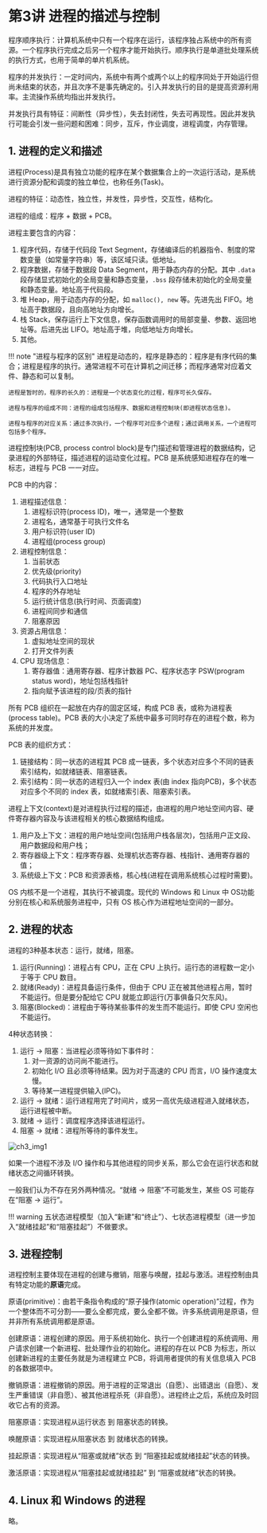 # 第3讲 进程的描述与控制

程序顺序执行：计算机系统中只有一个程序在运行，该程序独占系统中的所有资源。一个程序执行完成之后另一个程序才能开始执行。顺序执行是单道批处理系统的执行方式，也用于简单的单片机系统。

程序的并发执行：一定时间内，系统中有两个或两个以上的程序同处于开始运行但尚未结束的状态，并且次序不是事先确定的。引入并发执行的目的是提高资源利用率。主流操作系统均指出并发执行。

并发执行具有特征：间断性（异步性），失去封闭性，失去可再现性。因此并发执行可能会引发一些问题和困难：同步，互斥，作业调度，进程调度，内存管理。

## 1. 进程的定义和描述

进程(Process)是具有独立功能的程序在某个数据集合上的一次运行活动，是系统进行资源分配和调度的独立单位，也称任务(Task)。

进程的特征：动态性，独立性，并发性，异步性，交互性，结构化。

进程的组成：程序 + 数据 + PCB。

进程主要包含的内容：

1. 程序代码，存储于代码段 Text Segment，存储编译后的机器指令、制度的常数变量（如常量字符串）等，该区域只读。低地址。
2. 程序数据，存储于数据段 Data Segment，用于静态内存的分配。其中 `.data` 段存储显式初始化的全局变量和静态变量，`.bss` 段存储未初始化的全局变量和静态变量。地址高于代码段。
3. 堆 Heap，用于动态内存的分配，如 `malloc(), new` 等。先进先出 FIFO。地址高于数据段，且向高地址方向增长。
4. 栈 Stack，保存运行上下文信息，保存函数调用时的局部变量、参数、返回地址等。后进先出 LIFO。地址高于堆，向低地址方向增长。
5. 其他。

!!! note "进程与程序的区别"
    进程是动态的，程序是静态的：程序是有序代码的集合；进程是程序的执行。通常进程不可在计算机之间迁移；而程序通常对应着文件、静态和可以复制。

    进程是暂时的，程序的长久的：进程是一个状态变化的过程，程序可长久保存。

    进程与程序的组成不同：进程的组成包括程序、数据和进程控制块(即进程状态信息)。

    进程与程序的对应关系：通过多次执行，一个程序可对应多个进程；通过调用关系，一个进程可包括多个程序。

进程控制块(PCB, process control block)是专门描述和管理进程的数据结构，记录进程的外部特征，描述进程的运动变化过程。PCB 是系统感知进程存在的唯一标志，进程与 PCB 一一对应。

PCB 中的内容：

1. 进程描述信息：
    1. 进程标识符(process ID)，唯一，通常是一个整数
    2. 进程名，通常基于可执行文件名
    3. 用户标识符(user ID)
    4. 进程组(process group)
2. 进程控制信息：
    1. 当前状态
    2. 优先级(priority)
    3. 代码执行入口地址
    4. 程序的外存地址
    5. 运行统计信息(执行时间、页面调度)
    6. 进程间同步和通信
    7. 阻塞原因
3. 资源占用信息：
    1. 虚拟地址空间的现状
    2. 打开文件列表
4. CPU 现场信息：
    1. 寄存器值：通用寄存器、程序计数器 PC、程序状态字 PSW(program status word)，地址包括栈指针
    2. 指向赋予该进程的段/页表的指针

所有 PCB 组织在一起放在内存的固定区域，构成 PCB 表，或称为进程表(process table)。PCB 表的大小决定了系统中最多可同时存在的进程个数，称为系统的并发度。

PCB 表的组织方式：

1. 链接结构：同一状态的进程其 PCB 成一链表，多个状态对应多个不同的链表索引结构，如就绪链表、阻塞链表。
2. 索引结构：同一状态的进程归入一个 index 表(由 index 指向PCB)，多个状态对应多个不同的 index 表，如就绪索引表、阻塞索引表。

进程上下文(context)是对进程执行过程的描述，由进程的用户地址空间内容、硬件寄存器内容及与该进程相关的核心数据结构组成。

1. 用户及上下文：进程的用户地址空间(包括用户栈各层次)，包括用户正文段、用户数据段和用户栈；
2. 寄存器级上下文：程序寄存器、处理机状态寄存器、栈指针、通用寄存器的值；
3. 系统级上下文：PCB 和资源表格，核心栈(进程在调用系统核心过程时需要)。

OS 内核不是一个进程，其执行不被调度。现代的 Windows 和 Linux 中 OS功能分别在核心和系统服务进程中，只有 OS 核心作为进程地址空间的一部分。

## 2. 进程的状态

进程的3种基本状态：运行，就绪，阻塞。

1. 运行(Running)：进程占有 CPU，正在 CPU 上执行。运行态的进程数一定小于等于 CPU 数目。
2. 就绪(Ready)：进程具备运行条件，但由于 CPU 正在被其他进程占用，暂时不能运行。但是要分配给它 CPU 就能立即运行(万事俱备只欠东风)。
3. 阻塞(Blocked)：进程由于等待某些事件的发生而不能运行。即使 CPU 空闲也不能运行。

4种状态转换：

1. 运行 → 阻塞：当进程必须等待如下事件时：
    1. 对一资源的访问尚不能进行。
    2. 初始化 I/O 且必须等待结果。因为对于高速的 CPU 而言，I/O 操作速度太慢。
    3. 等待某一进程提供输入(IPC)。
2. 运行 → 就绪：运行进程用完了时间片，或另一高优先级进程进入就绪状态，运行进程被中断。
3. 就绪 → 运行：调度程序选择该进程运行。
4. 阻塞 → 就绪：进程所等待的事件发生。

![ch3_img1](https://cdn.jsdelivr.net/gh/DerrickMarcus/picgo_image/images/os_ch3_img1.png)

如果一个进程不涉及 I/O 操作和与其他进程的同步关系，那么它会在运行状态和就绪状态之间循环转换。

一般我们认为不存在另外两种情况。“就绪 → 阻塞”不可能发生，某些 OS 可能存在“阻塞 → 运行”。

!!! warning
    五状态进程模型（加入“新建”和“终止”）、七状态进程模型（进一步加入“就绪挂起”和“阻塞挂起”）不做要求。

## 3. 进程控制

进程控制主要体现在进程的创建与撤销，阻塞与唤醒，挂起与激活。进程控制由具有特定功能的**原语**完成。

原语(primitive)：由若干条指令构成的“原子操作(atomic operation)”过程，作为一个整体而不可分割——要么全都完成，要么全都不做。许多系统调用是原语，但并非所有系统调用都是原语。

创建原语：进程创建的原因。用于系统初始化、执行一个创建进程的系统调用、用户请求创建一个新进程、批处理作业的初始化。进程的存在以 PCB 为标志，所以创建新进程的主要任务就是为进程建立 PCB，将调用者提供的有关信息填入 PCB 的各数据项中。

撤销原语：进程撤销的原因。用于进程的正常退出（自愿）、出错退出（自愿）、发生严重错误（非自愿）、被其他进程杀死（非自愿）。进程终止之后，系统应及时回收它占有的资源。

阻塞原语：实现进程从运行状态 到 阻塞状态的转换。

唤醒原语：实现进程从阻塞状态 到 就绪状态的转换。

挂起原语：实现进程从“阻塞或就绪”状态 到 “阻塞挂起或就绪挂起”状态的转换。

激活原语：实现进程从“阻塞挂起或就绪挂起” 到 “阻塞或就绪”状态的转换。

## 4. Linux 和 Windows 的进程

略。
